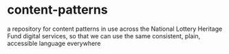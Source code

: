 # content-patterns
a repository for content patterns in use across the National Lottery Heritage Fund digital services, so that we can use the same consistent, plain, accessible language everywhere
